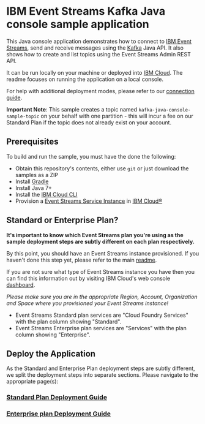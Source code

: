 # IBM Event Streams Kafka Java console sample application
This Java console application demonstrates how to connect to [IBM Event Streams](https://console.ng.bluemix.net/docs/services/MessageHub/index.html), send and receive messages using the [Kafka](https://kafka.apache.org) Java API. It also shows how to create and list topics using the Event Streams Admin REST API.

It can be run locally on your machine or deployed into [IBM Cloud](https://console.ng.bluemix.net/). The readme focuses on running the application on a local console.

For help with additional deployment modes, please refer to our [connection guide](https://console.bluemix.net/docs/services/MessageHub/messagehub127.html#connect_messagehub).

__Important Note__: This sample creates a topic named `kafka-java-console-sample-topic` on your behalf with one partition - this will incur a fee on our Standard Plan if the topic does not already exist on your account.

## Prerequisites
To build and run the sample, you must have the done the following:

* Obtain this repository's contents, either use `git` or just download the samples as a ZIP
* Install [Gradle](https://gradle.org/)
* Install Java 7+
* Install the [IBM Cloud CLI](https://console.bluemix.net/docs/cli/reference/bluemix_cli/download_cli.html)
* Provision a [Event Streams Service Instance](https://console.ng.bluemix.net/catalog/services/message-hub/) in [IBM Cloud®](https://console.ng.bluemix.net/)

## Standard or Enterprise Plan?

**It's important to know which Event Streams plan you're using as the sample deployment steps are subtly different on each plan respectively.**

By this point, you should have an Event Streams instance provisioned. If you haven't done this step yet, please refer to the main [readme](/README.md).

If you are not sure what type of Event Streams instance you have then you can find this information out by visiting IBM Cloud's web console [dashboard](https://console.bluemix.net/dashboard).

*Please make sure you are in the appropriate Region, Account, Organization and Space where you provisioned your Event Streams instance!*

* Event Streams Standard plan services are "Cloud Foundry Services" with the plan column showing "Standard".
* Event Streams Enterprise plan services are "Services" with the plan column showing "Enterprise".


## Deploy the Application

As the Standard and Enterprise Plan deployment steps are subtly different, we split the deployment steps into separate sections. Please navigate to the appropriate page(s):

### [Standard Plan Deployment Guide](./standard_plan.md)

### [Enterprise plan Deployment Guide](./enterprise_plan.md)
